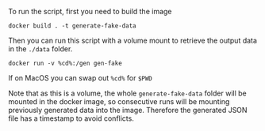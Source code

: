 To run the script, first you need to build the image

`docker build . -t generate-fake-data`

Then you can run this script with a volume mount to retrieve the output data in the `./data` folder.

`docker run -v %cd%:/gen gen-fake`

If on MacOS you can swap out `%cd%` for `$PWD`

Note that as this is a volume, the whole `generate-fake-data` folder will be mounted in the docker image, so consecutive runs will be mounting previously generated data into the image. Therefore the generated JSON file has a timestamp to avoid conflicts.
